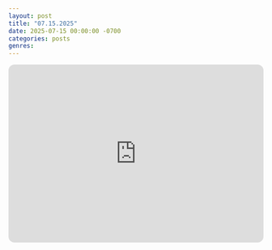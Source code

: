 ```yaml
---
layout: post
title: "07.15.2025"
date: 2025-07-15 00:00:00 -0700
categories: posts
genres:
---
```

<iframe style="border-radius:12px" src="https://open.spotify.com/embed/playlist/5NIBBQK09N5E0qvsFNgdMW?utm_source=generator" width="100%" height="352" frameBorder="0" allowfullscreen="" allow="autoplay; clipboard-write; encrypted-media; fullscreen; picture-in-picture" loading="lazy"></iframe>